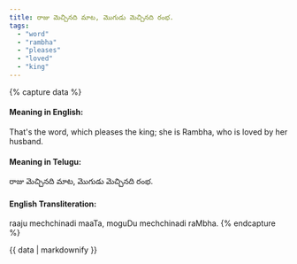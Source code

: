 ```yaml
---
title: రాజు మెచ్చినది మాట, మొగుడు మెచ్చినది రంభ.
tags:
  - "word"
  - "rambha"
  - "pleases"
  - "loved"
  - "king"
---
```


{% capture data %}
#### Meaning in English:
That's the word, which pleases the king; she is Rambha, who is loved by her husband.

#### Meaning in Telugu:
రాజు మెచ్చినది మాట, మొగుడు మెచ్చినది రంభ.

#### English Transliteration:
raaju mechchinadi maaTa, moguDu mechchinadi raMbha.
{% endcapture %}

<div class="notice">{{ data | markdownify }}</div>

